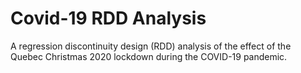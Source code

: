 # Covid-19 RDD Analysis
A regression discontinuity design (RDD) analysis of the effect of the Quebec Christmas 2020 lockdown during the COVID-19 pandemic.  
